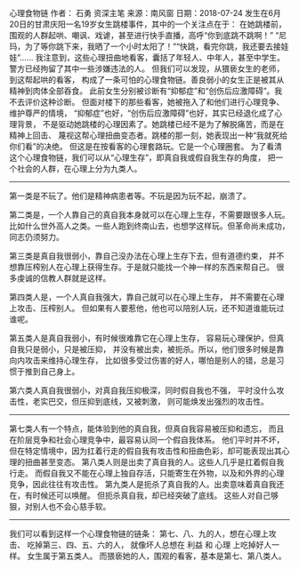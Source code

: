心理食物链
作者： 石勇 资深主笔
来源：南风窗 日期：2018-07-24
发生在6月20日的甘肃庆阳一名19岁女生跳楼事件，其中的一个关注点在于：
在她跳楼前，围观的人群起哄、嘲讽、戏谑，甚至进行快手直播，高呼“你到底跳不跳啊！”
“尼玛，为了等你跳下来，我晒了一个小时太阳了！”“快跳，看完你跳，我还要去接娃娃”……
我注意到，这些心理扭曲地看客，囊括了年轻人、中年人，甚至中学生。
警方已经拘留了其中一些涉嫌违法的人。
但我们可以发现，从猥亵女生的老师，到这帮起哄的看客，
构成了一条可怕的心理食物链。善良弱小的女生正是被其从精神到肉体全部吞食。
此前女生分别被诊断有“抑郁症”和“创伤后应激障碍”。我不去评价这种诊断。
但面对楼下的那些看客，她被拖入了和他们进行心理竞争、维护尊严的情境，
“抑郁症”也好，“创伤后应激障碍”也好，其实已经退化成了心理背景，
不是驱动她跳楼的心理因素了。她跳楼已经不是为了解脱痛苦，而是在精神上回击、
蔑视这帮心理扭曲变态者。跳楼的那一刻，她表现出一种“我就死给你们看”的决绝。
但这是在按看客的心理套路玩。它是一个心理圈套。
为了看清这个心理食物链，我们可以从“心理生存”，即真自我或假自我生存的角度，
把一个社会的人群，在心理上分为九类人。

---
第一类是不玩了。他们是精神病患者等。不玩是因为玩不起，崩溃了。

第二类是，一个人靠自己的真自我本身就可以在心理上生存，不需要跟很多人玩。
比如什么世外高人之类。一些人跑到终南山去，也想学这样玩。但革命尚未成功，同志仍须努力。

第三类是真自我很弱小，靠自己没办法在心理上生存下去，但有道德约束，
并不想靠压榨别人在心理上获得生存。于是就只能找一个神一样的东西来帮自己。
很多虔诚的信教人群就是这样。

第四类人是，一个人真自我强大，靠自己就可以在心理上生存，
并不需要在心理上攻击、压榨别人。
但如果有人要惹他，他也可以陪别人玩，还不知道谁能玩过谁呢。

第五类人是真自我弱小，有时候很难靠它在心理上生存，
容易玩心理保护，但真自我只是弱小，只是被压抑，
并没有被出卖，被扼杀。所以，他们很多时候是靠向内攻击来维持心理生存，
比如很多受过伤害的好人，哪怕是别人的错，总是习惯于推到自己身上。

第六类人真自我很弱小，对真自我压抑极深，同时假自我也不强，
平时没什么攻击性，老实巴交，但压抑到底线，又被刺激，
则可能焕发出强烈的攻击性。
 
---

第七类人有一个特点，能体验到他的真自我，但真自我容易被压抑和遗忘，
而且在阶层竞争和社会心理竞争中，最容易认同一个假自我体系。
他们平时并不坏，但在特定情境中，因为扛着行走的假自我有攻击性和扭曲色彩，却可能表现出其心理的扭曲甚至变态。
第八类人则是出卖了真自我的人。这些人几乎是扛着假自我行走。
而假自我又不能在心理上独自存活，只能寄生在外物，以及和外界的心理竞争，因此往往有攻击性。
第九类人是扼杀了真自我的人。出卖意味着真自我还在，有时候还可以唤醒。
但扼杀真自我，却已经突破了底线。 这些人对自己够狠，对别人也不会心慈手软。

---

我们可以看到这样一个心理食物链的链条：
第七、八、九的人，想在心理上攻击、 吃掉第三、四、五、六的人，
就像坏人总想在 利益 和 心理 上吃掉好人一样。
女生属于第五类人。 而猥亵她的人，围观的看客，基本是第七、第八类人。
